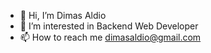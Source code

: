 - 👋 Hi, I’m Dimas Aldio
- 👀 I’m interested in Backend Web Developer
- 📫 How to reach me dimasaldio@gmail.com

